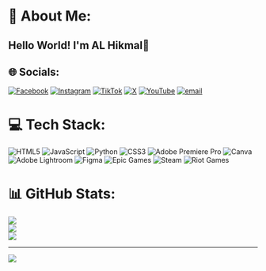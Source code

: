 # 💫 About Me:
## Hello World! I'm AL Hikmal👋


## 🌐 Socials:
[![Facebook](https://img.shields.io/badge/Facebook-%231877F2.svg?logo=Facebook&logoColor=white)](https://facebook.com/al.hikml) [![Instagram](https://img.shields.io/badge/Instagram-%23E4405F.svg?logo=Instagram&logoColor=white)](https://instagram.com/al_hikml) [![TikTok](https://img.shields.io/badge/TikTok-%23000000.svg?logo=TikTok&logoColor=white)](https://tiktok.com/@al_hikmal) [![X](https://img.shields.io/badge/X-black.svg?logo=X&logoColor=white)](https://x.com/al_hikmal60517) [![YouTube](https://img.shields.io/badge/YouTube-%23FF0000.svg?logo=YouTube&logoColor=white)](https://youtube.com/@al_hikml) [![email](https://img.shields.io/badge/Email-D14836?logo=gmail&logoColor=white)](mailto:alhikmal5250@gmail.com) 

# 💻 Tech Stack:
![HTML5](https://img.shields.io/badge/html5-%23E34F26.svg?style=for-the-badge&logo=html5&logoColor=white) ![JavaScript](https://img.shields.io/badge/javascript-%23323330.svg?style=for-the-badge&logo=javascript&logoColor=%23F7DF1E) ![Python](https://img.shields.io/badge/python-3670A0?style=for-the-badge&logo=python&logoColor=ffdd54) ![CSS3](https://img.shields.io/badge/css3-%231572B6.svg?style=for-the-badge&logo=css3&logoColor=white) ![Adobe Premiere Pro](https://img.shields.io/badge/Adobe%20Premiere%20Pro-9999FF.svg?style=for-the-badge&logo=Adobe%20Premiere%20Pro&logoColor=white) ![Canva](https://img.shields.io/badge/Canva-%2300C4CC.svg?style=for-the-badge&logo=Canva&logoColor=white) ![Adobe Lightroom](https://img.shields.io/badge/Adobe%20Lightroom-31A8FF.svg?style=for-the-badge&logo=Adobe%20Lightroom&logoColor=white) ![Figma](https://img.shields.io/badge/figma-%23F24E1E.svg?style=for-the-badge&logo=figma&logoColor=white) ![Epic Games](https://img.shields.io/badge/epicgames-%23313131.svg?style=for-the-badge&logo=epicgames&logoColor=white) ![Steam](https://img.shields.io/badge/steam-%23000000.svg?style=for-the-badge&logo=steam&logoColor=white) ![Riot Games](https://img.shields.io/badge/riotgames-D32936.svg?style=for-the-badge&logo=riotgames&logoColor=white)
# 📊 GitHub Stats:
![](https://github-readme-stats.vercel.app/api?username=AL-Hikmal&theme=monokai&hide_border=false&include_all_commits=false&count_private=false)<br/>
![](https://nirzak-streak-stats.vercel.app/?user=AL-Hikmal&theme=monokai&hide_border=false)<br/>
![](https://github-readme-stats.vercel.app/api/top-langs/?username=AL-Hikmal&theme=monokai&hide_border=false&include_all_commits=false&count_private=false&layout=compact)

---
[![](https://visitcount.itsvg.in/api?id=AL-Hikmal&icon=0&color=0)](https://visitcount.itsvg.in)

<!-- Proudly created with GPRM ( https://gprm.itsvg.in ) -->
